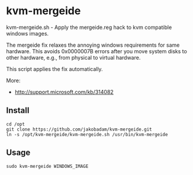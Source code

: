 # kvm-mergeide
kvm-mergeide.sh - Apply the mergeide.reg hack to kvm compatible windows images.

The mergeide fix relaxes the annoying windows requirements for same
hardware. This avoids 0x0000007B errors after you move system disks
to other hardware, e.g., from physical to virtual hardware.

This script applies the fix automatically.

More:
* http://support.microsoft.com/kb/314082

## Install

    cd /opt
    git clone https://github.com/jakobadam/kvm-mergeide.git
    ln -s /opt/kvm-mergeide/kvm-mergeide.sh /usr/bin/kvm-mergeide

## Usage

    sudo kvm-mergeide WINDOWS_IMAGE
